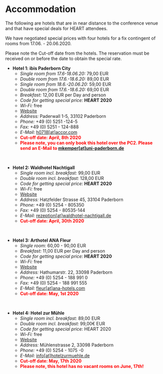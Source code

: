 # Accommodation

The following are hotels that are in near distance to the conference venue and that have special deals for HEART attendees.

We have negotiated special prices with four hotels for a fix contingent of rooms from 17.06. - 20.06.2020.

Please note the Cut-off date from the hotels. The reservation must be received on or before the date to obtain the special rate.

* **Hotel 1: ibis Paderborn City**
	* *Single room from 17.6-18.06.20:* 79,00 EUR
	* *Double room from 17.6.-18.6.20:* 89,00 EUR
	* *Single room from 18.6.-20.06.20:* 59,00 EUR
	* *Double room from 17.6.-18.6.20:* 69,00 EUR
	* *Breakfast:* 12,00 EUR per Day and person
	* *Code for getting special price:* **HEART 2020**
	* *Wi-Fi:* free
	* <a href=https://all.accor.com/hotel/0718/index.en.shtml>Website</a>
	* *Address:* Paderwall 1-5, 33102 Paderborn
	* *Phone:* +49 (0) 5251 -124-5
	* *Fax:* +49 (0) 5251 - 124-888
	* *E-Mail:* <a href="javascript:location='mailto:\u0068\u0030\u0037\u0031\u0038\u0040\u0061\u0063\u0063\u006f\u0072\u002e\u0063\u006f\u006d';void 0">h0718[at]accor.com</a>
	* <span style="color: red;">**Cut-off date: April, 8th 2020**</span>
	* <span style="color: red;"> **Please note, you can only book this hotel over the PC2. Please send an E-Mail to <a href="javascript:location='mailto:\u006d\u006b\u0065\u006d\u0070\u0065\u0072\u0040\u0075\u006e\u0069\u002d\u0070\u0061\u0064\u0065\u0072\u0062\u006f\u0072\u006e\u002e\u0064\u0065';void 0">mkemper[at]uni-paderborn.de</a>** </span>

<br>

* **Hotel 2: Waldhotel Nachtigall**
	* *Single room incl. breakfast:* 99,00 EUR
	* *Double room incl. breakfast:* 128,00 EUR
	* *Code for getting special price:* **HEART 2020**
	* *Wi-Fi:* free
	* <a href=https://www.waldhotel-nachtigall.de/>Website</a>
	* *Address:* Hatzfelder Strasse 45, 33104 Paderborn
	* *Phone:* +49 (0) 5254 - 805350
	* *Fax:* +49 (0) 5254 - 80535-144
	* *E-Mail:* <a href="javascript:location='mailto:\u0072\u0065\u007a\u0065\u0070\u0074\u0069\u006f\u006e\u0040\u0077\u0061\u006c\u0064\u0068\u006f\u0074\u0065\u006c\u002d\u006e\u0061\u0063\u0068\u0074\u0069\u0067\u0061\u006c\u006c\u002e\u0064\u0065';void 0">rezeption[at]waldhotel-nachtigall.de</a>
	* <span style="color: red;">**Cut-off date: April, 30th 2020**</span>

<br>

* **Hotel 3: Arthotel ANA Fleur**
	* *Single room:* 60,00 -  90,00 EUR
	* *Breakfast:* 11,00 EUR per Day and person
	* *Code for getting special price:* **HEART 2020**
	* *Wi-Fi:* free
	* <a href=https://ana-hotels.com/fleur-paderborn/>Website</a>
	* *Address:* Hathumarstr. 22, 33098  Paderborn
	* *Phone:* +49 (0) 5254 - 188 991 0
	* *Fax:* +49 (0) 5254 - 188 991 555
	* *E-Mail:* <a href="javascript:location='mailto:\u0066\u006c\u0065\u0075\u0072\u0040\u0061\u006e\u0061\u002d\u0068\u006f\u0074\u0065\u006c\u0073\u002e\u0063\u006f\u006d';void 0">fleur[at]ana-hotels.com</a>
	* <span  style="color: red;">**Cut-off date: May, 1st 2020**</span>

<br>

* **Hotel 4: Hotel zur Mühle**
	* *Single room incl. breakfast:* 89,00 EUR
	* *Double room incl. breakfast:* 99,00€ EUR
	* *Code for getting special price:* HEART 2020
	* *Wi-Fi:* free
	* <a href=https://www.hotelzurmuehle.de/>Website</a>
	* *Address:* Mühlenstrasse 2, 33098 Paderborn
	* *Phone:* +49 (0) 5254 - 1075 -0
	* *E-Mail:* <a href="javascript:location='mailto:\u0069\u006e\u0066\u006f\u0040\u0068\u006f\u0074\u0065\u006c\u007a\u0075\u0072\u006d\u0075\u0065\u0068\u006c\u0065\u002e\u0064\u0065';void 0">info[at]hotelzurmuehle.de</a>
	* <span style="color: red;">**Cut-off date: May, 17th 2020**</span>
	* <span style="color: red;">**Please note, this hotel has no vacant rooms on June, 17th!**</span>
